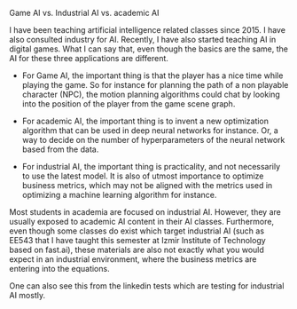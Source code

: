 <h> Game AI vs. Industrial AI vs. academic AI </h>

I have been teaching artificial intelligence related classes since 2015. I have also consulted industry for AI. Recently, I have also started teaching AI in digital games.
What I can say that, even though the basics are the same, the AI for these three applications are different.

* For Game AI, the important thing is that the player has a nice time while playing the game. So for instance for planning the path of a non playable character (NPC), the motion planning algorithms could chat by looking into the position of the player from the game scene graph.

* For academic AI, the important thing is to invent a new optimization algorithm that can be used in deep neural networks for instance. Or, a way to decide on the number of hyperparameters of the neural network based from the data.

* For industrial AI, the important thing is practicality, and not necessarily to use the latest model. It is also of utmost importance to optimize business metrics, which may not be aligned with the metrics used in optimizing a machine learning algorithm for instance.

Most students in academia are focused on industrial AI. However, they are usually exposed to academic AI content in their AI classes.
Furthermore, even though some classes do exist which target industrial AI (such as EE543 that I have taught this semester at Izmir Institute of Technology based on fast.ai), these materials are also not exactly what you would expect in an industrial environment, where the business metrics are entering into the equations.

One can also see this from the linkedin tests which are testing for industrial AI mostly.
